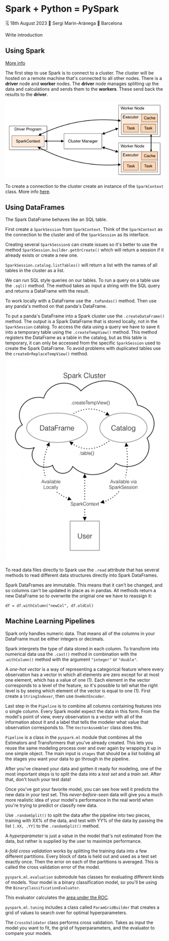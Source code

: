 # Spark + Python = PySpark

🗓️ 18th August 2023 👤 Sergi Marin-Arànega 📍 Barcelona

Write introduction

## Using Spark

[More info](https://spark.apache.org/docs/2.1.0/api/python/pyspark.sql.html)

The first step to use Spark is to connect to a cluster. The cluster will be hosted on a remote machine that's connected to all other nodes. There is a **driver** node and **worker** nodes. The **driver** node manages splitting up the data and calculations and sends them to the **workers**. These send back the results to the **driver**.

![sparkCluster](cluster-overview.png)

To create a connection to the cluster create an instance of the `SparkContext` class. More info [here](https://spark.apache.org/docs/2.1.0/api/python/pyspark.html#pyspark.SparkContext).

## Using DataFrames

The Spark DataFrame behaves like an SQL table.

First create a `SparkSession` from `SparkContext`. Think of the `SparkContext` as the connection to the cluster and of the `SparkSession` as its interface.

Creating several `SparkSession`s can create issues so it's better to use the method `SparkSession.builder.getOrCreate()` which will return a session if it already exists or create a new one.

`SparkSession.catalog.listTables()` will return a list with the names of all tables in the cluster as a list.

We can run SQL style queries on our tables. To run a query on a table use the `.sql()` method. The method takes as input a string with the SQL query and returns a DataFrame with the result.

To work locally with a DataFrame use the `.toPandas()` method. Then use any panda's method on that panda's DataFrame.

To put a panda's DataFrame into a Spark cluster use the `.createDataFrame()` method. The output is a Spark DataFrame that is stored locally, not in the `SparkSession` catalog. To access the data using a query we have to save it into a temporary table using the `.createTempView()` method. This method registers the DataFrame as a table in the catalog, but as this table is temporary, it can only be accessed from the specific `SparkSession` used to create the Spark DataFrame. To avoid problems with duplicated tables use the `createOrReplaceTempView()` method.

![Spark Data Structures](spark_data_structures.png)

To read data files directly to Spark use the `.read` attribute that has several methods to read different data structures directly into Spark DataFrames.

Spark DataFrames are immutable. This means that it can't be changed, and so columns can't be updated in place as in pandas. All methods return a new DataFrame so to overwrite the original one we have to reassign it:

    df = df.withColumn("newCol", df.oldCol)

## Machine Learning Pipelines

Spark only handles numeric data. That means all of the columns in your DataFrame must be either integers or decimals.

Spark interprets the type of data stored in each column. To transform into numerical data usa the `.cast()` method in combination with the .`withColumn()` method with the argument `"integer"` or `"double"`.

A *one-hot vector* is a way of representing a categorical feature where every observation has a vector in which all elements are zero except for at most one element, which has a value of one (1). Each element in the vector corresponds to a level of the feature, so it's possible to tell what the right level is by seeing which element of the vector is equal to one (1). First create a `StringIndexer`, then use `OneHotEncoder`.

Last step in the `Pipeline` is to combine all columns containing features into o single column. Every Spark model expect the data in this form. From the model's point of view, every observation is a vector with all of the information about it and a label that tells the modeler what value that observation corresponds to. The `VectorAssembler` class does this.

`Pipeline` is a class in the `pyspark.ml` module that combines all the Estimators and Transformers that you've already created. This lets you reuse the same modeling process over and over again by wrapping it up in one simple object. The main input is `stages` that should be a list holding all the stages you want your data to go through in the pipeline.

After you've cleaned your data and gotten it ready for modeling, one of the most important steps is to split the data into a *test set* and a *train set*. After that, don't touch your test data!

Once you've got your favorite model, you can see how well it predicts the new data in your test set. This *never-before-seen* data will give you a much more realistic idea of your model's performance in the real world when you're trying to predict or classify new data.

Use `.randomSplit()` to split the data after the pipeline into two pieces, training with XX% of the data, and test with YY% of the data by passing the list `[.XX, .YY]` to the `.randomSplit()` method.

A *hyperparameter* is just a value in the model that's not estimated from the data, but rather is supplied by the user to maximize performance.

*k-fold cross validation* works by splitting the training data into a few different partitions. Every block of data is held out and used as a test set exactly once. Then the error on each of the partitions is averaged. This is called the cross validation error of the model.

`pyspark.ml.evaluation` submodule has classes for evaluating different kinds of models. Your model is a binary classification model, so you'll be using the `BinaryClassificationEvaluator`.

This evaluator calculates the [area under the ROC](https://developers.google.com/machine-learning/crash-course/classification/roc-and-auc).

`pyspark.ml.tuning` includes a class called `ParamGridBuilder` that creates a grid of values to search over for optimal hyperparameters.

The `CrossValidator` class performs cross validation. Takes as input the model you want to fit, the grid of hyperparameters, and the evaluator to compare your models.
